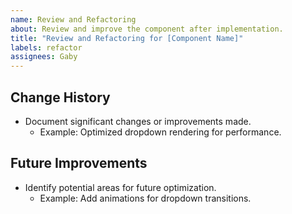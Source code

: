 ```yaml
---
name: Review and Refactoring
about: Review and improve the component after implementation.
title: "Review and Refactoring for [Component Name]"
labels: refactor
assignees: Gaby
---
```


## **Change History**
- Document significant changes or improvements made.
  - Example: Optimized dropdown rendering for performance.

## **Future Improvements**
- Identify potential areas for future optimization.
  - Example: Add animations for dropdown transitions.